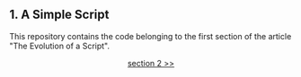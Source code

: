 ## 1. A Simple Script

This repository contains the code belonging to the first section of the article "The Evolution of a Script".

<div>
<p align="center"> <a href="">section 2 >></a> </p>
</div>
